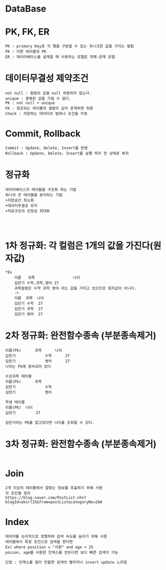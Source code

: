 DataBase 
=
PK, FK, ER
===
```
PK : primary Key로 각 행을 구분할 수 있는 유니크한 값을 가지는 컬럼
FK : 다른 테이블의 PK
ER : 데이터베이스를 설계할 때 사용하는 모델로 객체-관계 모델
```

데이터무결성 제약조건
===
```
not null : 컬럼의 값을 null 허용하지 않는다.
unique : 중복된 값을 가질 수 없다.
PK : not null + unique
FK : 참조되는 테이블의 컬럼이 값이 존재하면 허용
Check : 저장하는 데이터의 범위나 조건을 지정
```

Commit, Rollback 
===
```
Commit : Update, Delete, Insert를 반영
Rollback : Update, Delete, Insert를 실행 하지 전 상태로 복귀
```

정규화
===
```
데이터베이스의 테이블을 구조화 하는 기법
하나의 큰 테이블을 분리하는 기법 
+저장공간 최소화
+데이터무결성 유지
+자료구조의 안정성 최대화


	
```

1차 정규화: 각 컬럼은 1개의 값을 가진다(원자값)
===
```
*Ex 
	이름   과목					나이 
	김만기	수학,과학,영어 27
	과목컬럼은 수학 과학 영어 라는 값을 가지고 있으므로 원자값이 아니다.
	->
	이름	과목	나이
	김만기	수학	27
	김만기	과학	27
	김만기	영어	27
```

2차 정규화: 완전함수종속 (부분종속제거)
===
```
이름(Pk)		과목 		나이
김만기				수학		27
김만기				영어		27
나이는 Pk에 종속되어 있다

수강과목 테이블
이름(Pk)		과목 		
김만기				수학				
김만기				영어				

학생 테이블
이름(PK)	나이
김만기			27

김만기라는 PK를 알고있다면 나이를 조회할 수 있다.
```



3차 정규화: 완전함수종속 (부분종속제거)
===
```

```



Join
===
```
2개 이상의 테이블에서 알맞는 정보를 추출하기 위해 사용 
각 조인별 정리
https://blog.naver.com/PostList.nhn?blogId=aksrl25&from=postList&categoryNo=26#
```

Index
===
```
데이터를 논리적으로 정렬하여 검색 속도를 높이기 위해 사용
테이블에서 특정 조건으로 검색을 한다면 
Ex) where position = "사원" and age > 25
posion, age를 사용한 인덱스를 만든다면 보다 빠른 검색이 가능

단점 : 인덱스를 많이 만들면 검색이 빨라지나 insert update 느려짐

```


